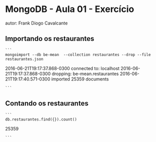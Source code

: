 # MongoDB - Aula 01 - Exercício
autor: Frank Diogo Cavalcante

## Importando os restaurantes

    ```
    mongoimport --db be-mean  --collection restaurantes --drop --file restaurantes.json
2016-06-21T19:17:37.868-0300	connected to: localhost
2016-06-21T19:17:37.868-0300	dropping: be-mean.restaurantes
2016-06-21T19:17:40.571-0300	imported 25359 documents
     
    ```

## Contando os restaurantes

    ```
    db.restaurantes.find({}).count()
25359

    ```